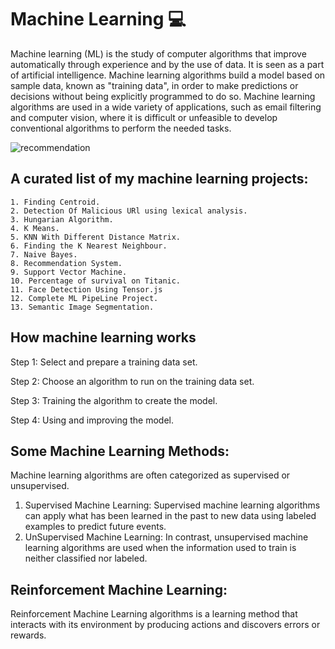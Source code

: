 # Machine Learning 💻

Machine learning (ML) is the study of computer algorithms that improve automatically through experience and by the use of data. It is seen as a part of artificial intelligence. Machine learning algorithms build a model based on sample data, known as "training data", in order to make predictions or decisions without being explicitly programmed to do so. Machine learning algorithms are used in a wide variety of applications, such as email filtering and computer vision, where it is difficult or unfeasible to develop conventional algorithms to perform the needed tasks.

![recommendation](https://user-images.githubusercontent.com/58945964/115156313-44aa4b80-a049-11eb-9084-8d629edde272.png)

## A curated list of my machine learning projects:
    1. Finding Centroid.
    2. Detection Of Malicious URl using lexical analysis.
    3. Hungarian Algorithm.
    4. K Means.
    5. KNN With Different Distance Matrix.
    6. Finding the K Nearest Neighbour.
    7. Naive Bayes.
    8. Recommendation System.
    9. Support Vector Machine.
    10. Percentage of survival on Titanic.
    11. Face Detection Using Tensor.js
    12. Complete ML PipeLine Project.
    13. Semantic Image Segmentation.



## How machine learning works
  Step 1: Select and prepare a training data set.

  Step 2: Choose an algorithm to run on the training data set.

  Step 3: Training the algorithm to create the model.

  Step 4: Using and improving the model.



## Some Machine Learning Methods:
  Machine learning algorithms are often categorized as supervised or unsupervised.

  1. Supervised Machine Learning: 
        Supervised machine learning algorithms can apply what has been learned in the past to new data using labeled examples to predict future events. 
  2. UnSupervised Machine Learning:
        In contrast, unsupervised machine learning algorithms are used when the information used to train is neither classified nor labeled. 

## Reinforcement Machine Learning:
   Reinforcement Machine Learning algorithms is a learning method that interacts with its environment by producing actions and discovers errors or rewards.
    
    
    



